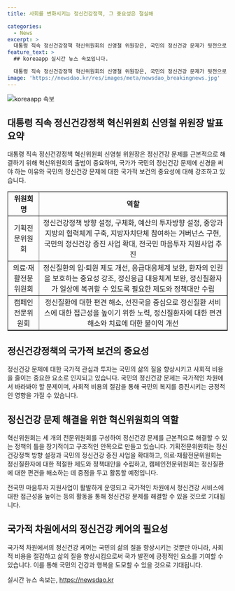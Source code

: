 ```yaml
---
title: 사회를 변화시키는 정신건강정책, 그 중요성은 절실해

categories:
  - News
excerpt: >
  대통령 직속 정신건강정책 혁신위원회의 신영철 위원장은, 국민의 정신건강 문제가 뒷전으로 밀려나 왔으나 혁신위원회 출범은 사회에 큰 의미를 갖는다고 강조했다. 정신건강정책 대전환을 선언한 윤 대통령은 국가가 국민의 정신건강을 위해 적극적으로 나서야 함을 강조했으며, 이에 따라 출범한 혁신위원회는 정부 정신건강정책의 기틀을 만들 전망이다. 혁신위원회는 광범위한 과제를 다루며, 정신건강에 대한 편견 해소와 지역 정신건강정책 시스템 구축을 포함한다. 정신건강 문제를 장기적이고 구조적인 안목으로 다루고자 하며, 이에 대한 국민의 인식과 문화를 변화시키는 데 중요한 역할을 할 것으로 전망된다.
feature_text: >
  ## koreaapp 실시간 뉴스 속보입니다.

  대통령 직속 정신건강정책 혁신위원회의 신영철 위원장은, 국민의 정신건강 문제가 뒷전으로 밀려나 왔으나 혁신위원회 출범은 사회에 큰 의미를 갖는다고 강조했다. 정신건강정책 대전환을 선언한 윤 대통령은 국가가 국민의 정신건강을 위해 적극적으로 나서야 함을 강조했으며, 이에 따라 출범한 혁신위원회는 정부 정신건강정책의 기틀을 만들 전망이다. 혁신위원회는 광범위한 과제를 다루며, 정신건강에 대한 편견 해소와 지역 정신건강정책 시스템 구축을 포함한다. 정신건강 문제를 장기적이고 구조적인 안목으로 다루고자 하며, 이에 대한 국민의 인식과 문화를 변화시키는 데 중요한 역할을 할 것으로 전망된다.
image: 'https://newsdao.kr/res/images/meta/newsdao_breakingnews.jpg'
---
```


<p><img src="https://newsdao.kr/res/images/meta/newsdao_breakingnews.jpg" alt="koreaapp 속보" /></p>

<h2 data-ke-size="size26">대통령 직속 정신건강정책 혁신위원회 신영철 위원장 발표 요약</h2>

<p data-ke-size="size16">대통령 직속 정신건강정책 혁신위원회 신영철 위원장은 정신건강 문제를 근본적으로 해결하기 위해 혁신위원회의 출범이 중요하며, 국가가 국민의 정신건강 문제에 신경을 써야 하는 이유와 국민의 정신건강 문제에 대한 국가적 보건의 중요성에 대해 강조하고 있습니다.</p>

<table style="width: 100%;" border="1">
<tbody>
<tr>
<td style="text-align: center; height: 17px;"><b>위원회명</b></td>
<td style="text-align: center; height: 17px;"><b>역할</b></td>
</tr>
<tr>
<td style="text-align: center;">기획전문위원회</td>
<td style="text-align: center;">정신건강정책 방향 설정, 구체화, 예산의 투자방향 설정, 중앙과 지방의 협력체계 구축, 지방자치단체 참여하는 거버넌스 구현, 국민의 정신건강 증진 사업 확대, 전국민 마음투자 지원사업 추진</td>
</tr>
<tr>
<td style="text-align: center;">의료·재활전문위원회</td>
<td style="text-align: center;">정신질환의 입·퇴원 제도 개선, 응급대응체계 보완, 환자의 인권을 보호하는 중요성 강조, 정신응급 대응체계 보완, 정신질환자가 일상에 복귀할 수 있도록 필요한 제도와 정책대안 수립</td>
</tr>
<tr>
<td style="text-align: center;">캠페인전문위원회</td>
<td style="text-align: center;">정신질환에 대한 편견 해소, 선진국을 중심으로 정신질환 서비스에 대한 접근성을 높이기 위한 노력, 정신질환자에 대한 편견 해소와 치료에 대한 불이익 개선</td>
</tr>
</tbody>
</table>

<h2 data-ke-size="size26">정신건강정책의 국가적 보건의 중요성</h2>

<p data-ke-size="size16">정신건강 문제에 대한 국가적 관심과 투자는 국민의 삶의 질을 향상시키고 사회적 비용을 줄이는 중요한 요소로 인지되고 있습니다. 국민의 정신건강 문제는 국가적인 차원에서 바라봐야 할 문제이며, 사회적 비용의 절감을 통해 국민의 복지를 증진시키는 긍정적인 영향을 가질 수 있습니다.</p>

<h2 data-ke-size="size26">정신건강 문제 해결을 위한 혁신위원회의 역할</h2>

<p data-ke-size="size16">혁신위원회는 세 개의 전문위원회를 구성하여 정신건강 문제를 근본적으로 해결할 수 있는 정책의 틀을 장기적이고 구조적인 안목으로 만들고 있습니다. 기획전문위원회는 정신건강정책 방향 설정과 국민의 정신건강 증진 사업을 확대하고, 의료·재활전문위원회는 정신질환자에 대한 적절한 제도와 정책대안을 수립하고, 캠페인전문위원회는 정신질환에 대한 편견을 해소하는 데 중점을 두고 활동할 예정입니다.</p>

<p data-ke-size="size16">전국민 마음투자 지원사업이 활발하게 운영되고 국가적인 차원에서 정신건강 서비스에 대한 접근성을 높이는 등의 활동을 통해 정신건강 문제를 해결할 수 있을 것으로 기대됩니다.</p>

<h2 data-ke-size="size26">국가적 차원에서의 정신건강 케어의 필요성</h2>

<p data-ke-size="size16">국가적 차원에서의 정신건강 케어는 국민의 삶의 질을 향상시키는 것뿐만 아니라, 사회적 비용을 절감하고 삶의 질을 향상시킴으로써 국가 발전에 긍정적인 요소를 기여할 수 있습니다. 이를 통해 국민의 건강과 행복을 도모할 수 있을 것으로 기대됩니다.</p>
실시간 뉴스 속보는, <a href="https://newsdao.kr" rel="dofollow">https://newsdao.kr</a>


